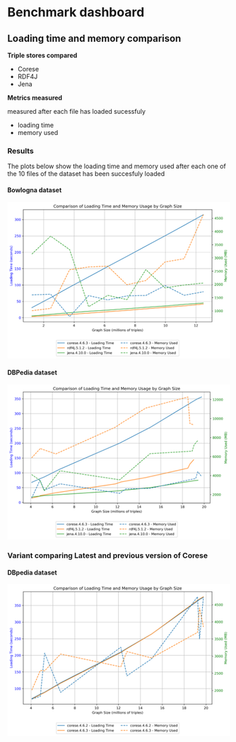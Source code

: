 # Benchmark dashboard

## Loading time and memory comparison

**Triple stores compared**
* Corese
* RDF4J
* Jena 

**Metrics measured**

measured after  each file has loaded sucessfuly 
* loading time 
* memory used


### Results 

The plots below show the loading time and memory used after each one of the 10 files of the dataset has been succesfuly loaded


#### Bowlogna dataset

![img](loading_time_memory_comparison_bowlogna20250410.png)


#### DBPedia dataset

![img](loading_time_memory_comparison_dbpedia20250411.png)

### Variant comparing Latest and previous version of Corese

#### DBpedia dataset

![img](./loading_time_memory_comparison_corese_versions.png)

